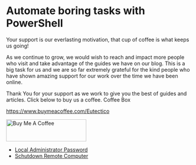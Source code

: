 # Automate boring tasks with PowerShell

Your support is our everlasting motivation,
that cup of coffee is what keeps us going!

As we continue to grow, we would wish to reach and impact more people who visit and take advantage of the guides we have on our blog. This is a big task for us and we are so far extremely grateful for the kind people who have shown amazing support for our work over the time we have been online.

Thank You for your support as we work to give you the best of guides and articles. Click below to buy us a coffee.
Coffee Box

https://www.buymeacoffee.com/Eutectico

<a href="https://www.buymeacoffee.com/Eutectico" target="_blank"><img src="https://cdn.buymeacoffee.com/buttons/v2/arial-blue.png" alt="Buy Me A Coffee" style="height: 60px !important;width: 217px !important;" ></a>



* <a href="https://github.com/Eutectico/ABT_PowerShell/tree/main/LAPSexport">Local Administrator Password</a> 
* <a href="https://github.com/Eutectico/ABT_PowerShell/tree/main/Shutdown_PC">Schutdown Remote Computer</a>